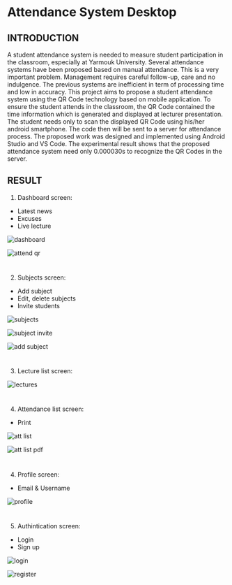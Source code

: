 # Attendance System Desktop

## INTRODUCTION
A student attendance system is needed to measure student participation in the classroom, especially at Yarmouk University. Several attendance systems have been proposed based on manual attendance. This is a very important problem. Management requires careful follow-up, care and no indulgence. The previous systems are inefficient in term of processing time and low in accuracy. This project aims to propose a student attendance system using the QR Code technology based on mobile application. To ensure the student attends in the classroom, the QR Code contained the time information which is generated and displayed at lecturer presentation. The student needs only to scan the displayed QR Code using his/her android smartphone. The code then will be sent to a server for attendance process. The proposed work was designed and implemented using Android Studio and VS Code. The experimental result shows that the proposed attendance system need only 0.000030s to recognize the QR Codes in the server.

## RESULT

1) Dashboard screen:
  - Latest news
  - Excuses
  - Live lecture

![dashboard](https://user-images.githubusercontent.com/96818454/202708865-b1434b0d-b7db-43e3-9b3b-ffdbe8aa69a1.png)

![attend qr](https://user-images.githubusercontent.com/96818454/202710182-90c1c121-e1ea-484d-80ce-0f4160c456bc.png)
#
2) Subjects screen:
  - Add subject
  - Edit, delete subjects
  - Invite students
 
 ![subjects](https://user-images.githubusercontent.com/96818454/202709788-506603e8-6c83-42b2-bdcb-4c2d7c3c6e0f.png)
 
 ![subject invite](https://user-images.githubusercontent.com/96818454/202710155-48d84506-70c0-4d1b-9752-41593d8425c6.png)
 
 ![add subject](https://user-images.githubusercontent.com/96818454/202710227-e63effe5-7316-4006-9102-9b7e4e1c4509.png)
#
3) Lecture list screen:
 
![lectures](https://user-images.githubusercontent.com/96818454/202710246-b65e25b9-922d-4300-aa91-cf574271235e.png)
#
4) Attendance list screen:
  - Print
  
![att list](https://user-images.githubusercontent.com/96818454/202710281-fcf11613-31d7-4ca9-beb4-63a2dc640b36.png)

![att list pdf](https://user-images.githubusercontent.com/96818454/202710500-37ebbe7a-f35b-49c4-9e8c-6e212e37bce8.png)
#
4) Profile screen:
  - Email & Username

![profile](https://user-images.githubusercontent.com/96818454/202710514-a1fcbb3f-1f25-47dc-ad4a-c3e7fca955d8.png)
#
5) Authintication screen:
  - Login
  - Sign up

![login](https://user-images.githubusercontent.com/96818454/202710606-b34a38c7-2d7f-4cef-84e2-3b9a045d08d6.png)

![register](https://user-images.githubusercontent.com/96818454/202710617-d2ba1fad-754d-4055-88e6-526e8116f235.png)

